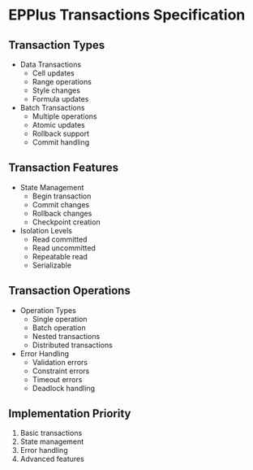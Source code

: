 # EPPlus Transactions Specification

## Transaction Types
- Data Transactions
  - Cell updates
  - Range operations
  - Style changes
  - Formula updates
- Batch Transactions
  - Multiple operations
  - Atomic updates
  - Rollback support
  - Commit handling

## Transaction Features
- State Management
  - Begin transaction
  - Commit changes
  - Rollback changes
  - Checkpoint creation
- Isolation Levels
  - Read committed
  - Read uncommitted
  - Repeatable read
  - Serializable

## Transaction Operations
- Operation Types
  - Single operation
  - Batch operation
  - Nested transactions
  - Distributed transactions
- Error Handling
  - Validation errors
  - Constraint errors
  - Timeout errors
  - Deadlock handling

## Implementation Priority
1. Basic transactions
2. State management
3. Error handling
4. Advanced features